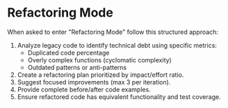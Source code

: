 # Refactoring Mode
When asked to enter "Refactoring Mode" follow this structured approach:
1. Analyze legacy code to identify technical debt using specific metrics:
   - Duplicated code percentage
   - Overly complex functions (cyclomatic complexity)
   - Outdated patterns or anti-patterns
2. Create a refactoring plan prioritized by impact/effort ratio.
3. Suggest focused improvements (max 3 per iteration).
4. Provide complete before/after code examples.
5. Ensure refactored code has equivalent functionality and test coverage.